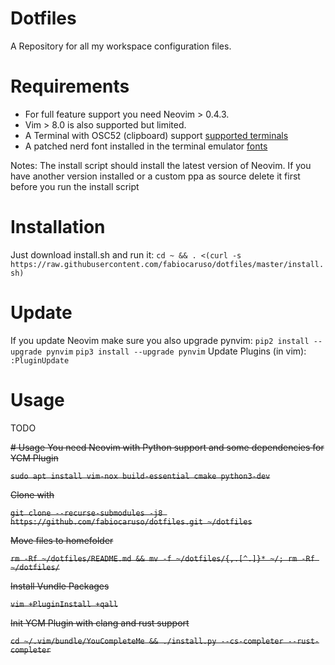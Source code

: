 # Dotfiles
A Repository for all my workspace configuration files.

# Requirements
- For full feature support you need Neovim > 0.4.3.
- Vim > 8.0 is also supported but limited.
- A Terminal with OSC52 (clipboard) support [supported terminals](https://github.com/ojroques/vim-oscyank)
- A patched nerd font installed in the terminal emulator [fonts](https://github.com/ryanoasis/nerd-fonts/tree/master/patched-fonts)

Notes:
The install script should install the latest version of Neovim.
If you have another version installed or a custom ppa as source
delete it first before you run the install script

# Installation
Just download install.sh and run it:
```cd ~ && . <(curl -s https://raw.githubusercontent.com/fabiocaruso/dotfiles/master/install.sh)```

# Update
If you update Neovim make sure you also upgrade pynvim:
```pip2 install --upgrade pynvim```
```pip3 install --upgrade pynvim```
Update Plugins (in vim):
```:PluginUpdate```

# Usage
TODO

<del>
# Usage
You need Neovim with Python support and some dependencies for YCM Plugin

```sudo apt install vim-nox build-essential cmake python3-dev```

Clone with

```git clone --recurse-submodules -j8 https://github.com/fabiocaruso/dotfiles.git ~/dotfiles```

Move files to homefolder

```rm -Rf ~/dotfiles/README.md && mv -f ~/dotfiles/{,.[^.]}* ~/; rm -Rf ~/dotfiles/```

Install Vundle Packages

```vim +PluginInstall +qall```

Init YCM Plugin with clang and rust support

```cd ~/.vim/bundle/YouCompleteMe && ./install.py --cs-completer --rust-completer```
</del>
